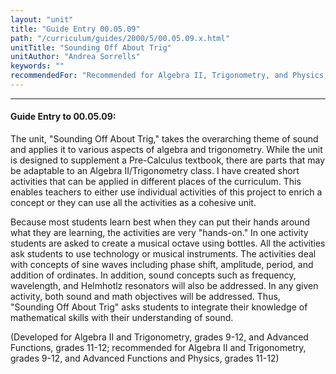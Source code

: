 ```yaml
---
layout: "unit"
title: "Guide Entry 00.05.09"
path: "/curriculum/guides/2000/5/00.05.09.x.html"
unitTitle: "Sounding Off About Trig"
unitAuthor: "Andrea Sorrells"
keywords: ""
recommendedFor: "Recommended for Algebra II, Trigonometry, and Physics, grades 9-12."
---
```

<body>
<hr/>
<h4>
Guide Entry to 00.05.09:
</h4>
The unit, "Sounding Off About Trig," takes the overarching theme of sound and applies it to various aspects of algebra and trigonometry.  While the unit is designed to supplement a Pre-Calculus textbook, there are parts that may be adaptable to an Algebra II/Trigonometry class.  I have created short activities that can be applied in different places of the curriculum.  This enables teachers to either use individual activities of this project to enrich a concept or they can use all the activities as a cohesive unit.
<p>
Because most students learn best when they can put their hands around what they are learning, the activities are very "hands-on." In one activity students are asked to create a musical octave using bottles.  All the activities ask students to use technology or musical instruments. The activities deal with concepts of sine waves including phase shift, amplitude, period, and addition of ordinates.  In addition, sound concepts such as frequency, wavelength, and Helmhotlz resonators will also be addressed.  In any given activity, both sound and math objectives will be addressed.  Thus, "Sounding Off About Trig" asks students to integrate their knowledge of mathematical skills with their understanding of sound.
</p>
<p>
(Developed for Algebra II and Trigonometry, grades 9-12, and Advanced Functions, grades 11-12; recommended for Algebra II and Trigonometry, grades 9-12, and Advanced Functions and Physics, grades 11-12)
</p>
</body>
